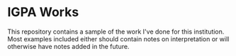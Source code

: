 # IGPA Works

This repository contains a sample of the work I've done for this institution. Most examples included either should contain notes on interpretation or will otherwise have notes added in the future.